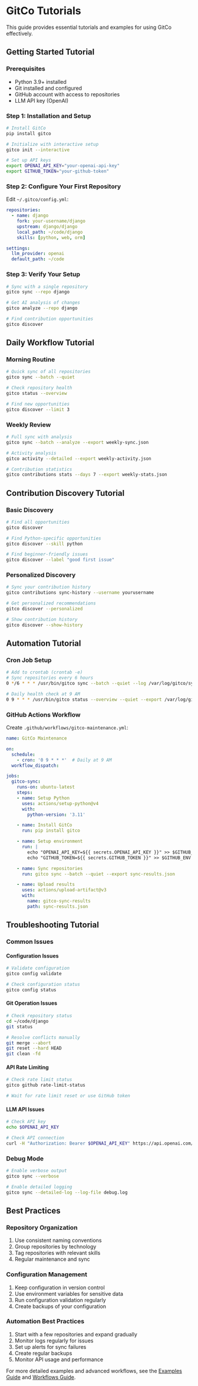 # GitCo Tutorials

This guide provides essential tutorials and examples for using GitCo effectively.

## Getting Started Tutorial

### Prerequisites
- Python 3.9+ installed
- Git installed and configured
- GitHub account with access to repositories
- LLM API key (OpenAI)

### Step 1: Installation and Setup
```bash
# Install GitCo
pip install gitco

# Initialize with interactive setup
gitco init --interactive

# Set up API keys
export OPENAI_API_KEY="your-openai-api-key"
export GITHUB_TOKEN="your-github-token"
```

### Step 2: Configure Your First Repository
Edit `~/.gitco/config.yml`:
```yaml
repositories:
  - name: django
    fork: your-username/django
    upstream: django/django
    local_path: ~/code/django
    skills: [python, web, orm]

settings:
  llm_provider: openai
  default_path: ~/code
```

### Step 3: Verify Your Setup
```bash
# Sync with a single repository
gitco sync --repo django

# Get AI analysis of changes
gitco analyze --repo django

# Find contribution opportunities
gitco discover
```

## Daily Workflow Tutorial

### Morning Routine
```bash
# Quick sync of all repositories
gitco sync --batch --quiet

# Check repository health
gitco status --overview

# Find new opportunities
gitco discover --limit 3
```

### Weekly Review
```bash
# Full sync with analysis
gitco sync --batch --analyze --export weekly-sync.json

# Activity analysis
gitco activity --detailed --export weekly-activity.json

# Contribution statistics
gitco contributions stats --days 7 --export weekly-stats.json
```

## Contribution Discovery Tutorial

### Basic Discovery
```bash
# Find all opportunities
gitco discover

# Find Python-specific opportunities
gitco discover --skill python

# Find beginner-friendly issues
gitco discover --label "good first issue"
```

### Personalized Discovery
```bash
# Sync your contribution history
gitco contributions sync-history --username yourusername

# Get personalized recommendations
gitco discover --personalized

# Show contribution history
gitco discover --show-history
```

## Automation Tutorial

### Cron Job Setup
```bash
# Add to crontab (crontab -e)
# Sync repositories every 6 hours
0 */6 * * * /usr/bin/gitco sync --batch --quiet --log /var/log/gitco/sync.log

# Daily health check at 9 AM
0 9 * * * /usr/bin/gitco status --overview --quiet --export /var/log/gitco/daily-status.json
```

### GitHub Actions Workflow
Create `.github/workflows/gitco-maintenance.yml`:
```yaml
name: GitCo Maintenance

on:
  schedule:
    - cron: '0 9 * * *'  # Daily at 9 AM
  workflow_dispatch:

jobs:
  gitco-sync:
    runs-on: ubuntu-latest
    steps:
    - name: Setup Python
      uses: actions/setup-python@v4
      with:
        python-version: '3.11'

    - name: Install GitCo
      run: pip install gitco

    - name: Setup environment
      run: |
        echo "OPENAI_API_KEY=${{ secrets.OPENAI_API_KEY }}" >> $GITHUB_ENV
        echo "GITHUB_TOKEN=${{ secrets.GITHUB_TOKEN }}" >> $GITHUB_ENV

    - name: Sync repositories
      run: gitco sync --batch --quiet --export sync-results.json

    - name: Upload results
      uses: actions/upload-artifact@v3
      with:
        name: gitco-sync-results
        path: sync-results.json
```

## Troubleshooting Tutorial

### Common Issues

#### Configuration Issues
```bash
# Validate configuration
gitco config validate

# Check configuration status
gitco config status
```

#### Git Operation Issues
```bash
# Check repository status
cd ~/code/django
git status

# Resolve conflicts manually
git merge --abort
git reset --hard HEAD
git clean -fd
```

#### API Rate Limiting
```bash
# Check rate limit status
gitco github rate-limit-status

# Wait for rate limit reset or use GitHub token
```

#### LLM API Issues
```bash
# Check API key
echo $OPENAI_API_KEY

# Check API connection
curl -H "Authorization: Bearer $OPENAI_API_KEY" https://api.openai.com/v1/models
```

### Debug Mode
```bash
# Enable verbose output
gitco sync --verbose

# Enable detailed logging
gitco sync --detailed-log --log-file debug.log
```

## Best Practices

### Repository Organization
1. Use consistent naming conventions
2. Group repositories by technology
3. Tag repositories with relevant skills
4. Regular maintenance and sync

### Configuration Management
1. Keep configuration in version control
2. Use environment variables for sensitive data
3. Run configuration validation regularly
4. Create backups of your configuration

### Automation Best Practices
1. Start with a few repositories and expand gradually
2. Monitor logs regularly for issues
3. Set up alerts for sync failures
4. Create regular backups
5. Monitor API usage and performance

For more detailed examples and advanced workflows, see the [Examples Guide](examples.md) and [Workflows Guide](workflows.md).
